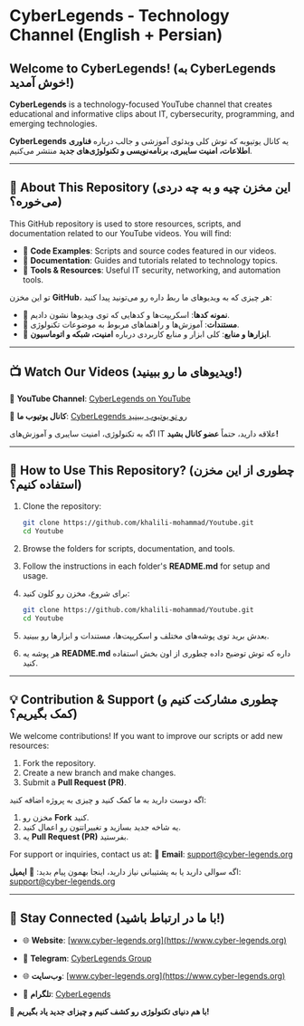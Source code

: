 # CyberLegends - Technology Channel (English + Persian)

## Welcome to CyberLegends! (به **CyberLegends** خوش آمدید!)

**CyberLegends** is a technology-focused YouTube channel that creates educational and informative clips about IT, cybersecurity, programming, and emerging technologies.

**CyberLegends** یه کانال یوتیوبه که توش کلی ویدئوی آموزشی و جالب درباره **فناوری اطلاعات، امنیت سایبری، برنامه‌نویسی و تکنولوژی‌های جدید** منتشر می‌کنیم.

---

## 📌 About This Repository (این مخزن چیه و به چه دردی می‌خوره؟)
This GitHub repository is used to store resources, scripts, and documentation related to our YouTube videos. You will find:
- 📂 **Code Examples**: Scripts and source codes featured in our videos.
- 📄 **Documentation**: Guides and tutorials related to technology topics.
- 🔧 **Tools & Resources**: Useful IT security, networking, and automation tools.

تو این مخزن **GitHub**، هر چیزی که به ویدیوهای ما ربط داره رو می‌تونید پیدا کنید:
- 📂 **نمونه کدها**: اسکریپت‌ها و کدهایی که توی ویدیوها نشون دادیم.
- 📄 **مستندات**: آموزش‌ها و راهنماهای مربوط به موضوعات تکنولوژی.
- 🔧 **ابزارها و منابع**: کلی ابزار و منابع کاربردی درباره **امنیت، شبکه و اتوماسیون**.

---

## 📺 Watch Our Videos (ویدیوهای ما رو ببینید!)
🎥 **YouTube Channel**: [CyberLegends on YouTube](https://youtube.com/c/CyberLegends)

🎥 **کانال یوتیوب ما**: [CyberLegends رو تو یوتیوب ببینید](https://youtube.com/c/CyberLegends)

اگه به تکنولوژی، امنیت سایبری و آموزش‌های IT علاقه دارید، حتماً **عضو کانال بشید!**

---

## 🔧 How to Use This Repository? (چطوری از این مخزن استفاده کنیم؟)
1. Clone the repository:

   ```bash
   git clone https://github.com/khalili-mohammad/Youtube.git
   cd Youtube
   ```

2. Browse the folders for scripts, documentation, and tools.
3. Follow the instructions in each folder's **README.md** for setup and usage.

1. برای شروع، مخزن رو کلون کنید:

   ```bash
   git clone https://github.com/khalili-mohammad/Youtube.git
   cd Youtube
   ```

2. بعدش برید توی پوشه‌های مختلف و اسکریپت‌ها، مستندات و ابزارها رو ببینید.
3. هر پوشه یه **README.md** داره که توش توضیح داده چطوری از اون بخش استفاده کنید.

---

## 💡 Contribution & Support (چطوری مشارکت کنیم و کمک بگیریم؟)
We welcome contributions! If you want to improve our scripts or add new resources:
1. Fork the repository.
2. Create a new branch and make changes.
3. Submit a **Pull Request (PR)**.

اگه دوست دارید به ما کمک کنید و چیزی به پروژه اضافه کنید:
1. مخزن رو **Fork** کنید.
2. یه شاخه جدید بسازید و تغییراتتون رو اعمال کنید.
3. یه **Pull Request (PR)** بفرستید.

For support or inquiries, contact us at:
📧 **Email**: support@cyber-legends.org

اگه سوالی دارید یا به پشتیبانی نیاز دارید، اینجا بهمون پیام بدید:
📧 **ایمیل**: support@cyber-legends.org

---

## 🔗 Stay Connected (با ما در ارتباط باشید!)
- 🌐 **Website**: [www.cyber-legends.org](https://www.cyber-legends.org)
- 💬 **Telegram**: [CyberLegends Group](https://t.me/@Hack_with_python)

- 🌐 **وب‌سایت**: [www.cyber-legends.org](https://www.cyber-legends.org)
- 💬 **تلگرام**: [CyberLegends](https://t.me/@Hack_with_python)

🚀 **با هم دنیای تکنولوژی رو کشف کنیم و چیزای جدید یاد بگیریم!**
